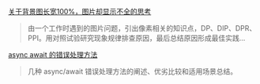 [关于背景图长宽100%，图片却显示不全的思考](https://github.com/davidlin88/blogs/issues/1)
> 由一个工作时遇到的图片问题，引出像素相关的知识点，DP、DIP、DPR、PPI。用对照试验研究现象规律排查原因，最后总结原因形成最佳实践…

[async await 的错误处理方法](https://github.com/davidlin88/blogs/issues/2)
> 几种 async/await 错误处理方法的阐述、优劣比较和适用场景总结。
